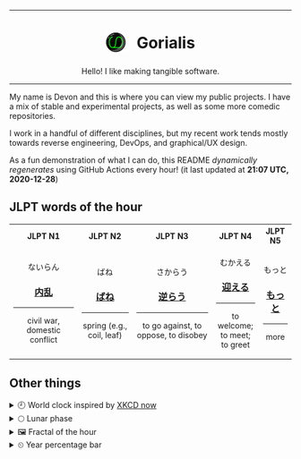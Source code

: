 ***

<h1 align="center">
<sub>
    <img src="readme/resources/avatar.png" height="36">
</sub>
&nbsp;
Gorialis
</h1>
<p align="center">
Hello! I like making tangible software.
</p>

***

My name is Devon and this is where you can view my public projects. I have a mix of stable and experimental projects, as well as some more comedic repositories.

I work in a handful of different disciplines, but my recent work tends mostly towards reverse engineering, DevOps, and graphical/UX design.

As a fun demonstration of what I can do, this README *dynamically regenerates* using GitHub Actions every hour! (it last updated at **21:07 UTC, 2020-12-28**)

<h2>JLPT words of the hour</h2>
<table>
    <tr>
        <th>JLPT N1</th>
        <th>JLPT N2</th>
        <th>JLPT N3</th>
        <th>JLPT N4</th>
        <th>JLPT N5</th>
    </tr>
    <tr>
        <td>
            <p align="center">ないらん</p>
            <h3 align="center"><b><a href="https://jisho.org/search/%E5%86%85%E4%B9%B1">内乱</a></b></h3>
            <hr>
            <p align="center">civil war,<wbr> domestic conflict</p>
        </td>
        <td>
            <p align="center">ばね</p>
            <h3 align="center"><b><a href="https://jisho.org/search/%E3%81%B0%E3%81%AD">ばね</a></b></h3>
            <hr>
            <p align="center">spring (e.g.,<wbr> coil,<wbr> leaf)</p>
        </td>
        <td>
            <p align="center">さからう</p>
            <h3 align="center"><b><a href="https://jisho.org/search/%E9%80%86%E3%82%89%E3%81%86">逆らう</a></b></h3>
            <hr>
            <p align="center">to go against,<wbr> to oppose,<wbr> to disobey</p>
        </td>
        <td>
            <p align="center">むかえる</p>
            <h3 align="center"><b><a href="https://jisho.org/search/%E8%BF%8E%E3%81%88%E3%82%8B">迎える</a></b></h3>
            <hr>
            <p align="center">to welcome;<br> to meet;<br> to greet</p>
        </td>
        <td>
            <p align="center">もっと</p>
            <h3 align="center"><b><a href="https://jisho.org/search/%E3%82%82%E3%81%A3%E3%81%A8">もっと</a></b></h3>
            <hr>
            <p align="center">more</p>
        </td>
    </tr>
</table>

<h2>Other things</h2>
<details>
<summary>🕘  World clock inspired by <a href="https://xkcd.com/now">XKCD now</a></summary>

> <img src="generated/now.png" width="512">

</details>
<details>
<summary>🌕 Lunar phase</summary>

The moon is approximately 50.13% through its phase (Full Moon).

</details>
<details>
<summary>&#x1f5bc; Fractal of the hour</summary>

> <img src="generated/fractal.png" width="512">

</details>
<details>
<summary>&#x23f2; Year percentage bar</summary>
<pre><code>2020 [███████████████████▁] 99.15%</code></pre>
</details>
